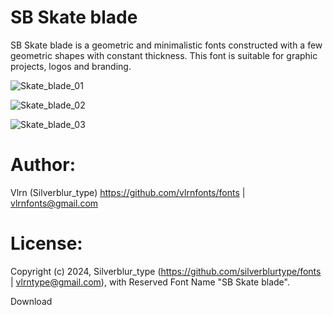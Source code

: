 # SB Skate blade

SB Skate blade is a geometric and minimalistic fonts constructed with a few geometric shapes with constant thickness. This font is suitable for graphic projects, logos and branding.

![Skate_blade_01](https://github.com/silverblurtype/fonts/assets/163983174/6ef25fb7-d845-4b7d-bcf7-ae6246570c22)

![Skate_blade_02](https://github.com/silverblurtype/fonts/assets/163983174/8e94ad19-6a81-476b-84d8-294663bb4458)

![Skate_blade_03](https://github.com/silverblurtype/fonts/assets/163983174/c41033df-f847-47d0-9785-1359e2666d33)

# Author:
Vlrn (Silverblur_type)
https://github.com/vlrnfonts/fonts | vlrnfonts@gmail.com

# License:
Copyright (c) 2024, Silverblur_type (https://github.com/silverblurtype/fonts | vlrntype@gmail.com),
with Reserved Font Name "SB Skate blade".

Download

